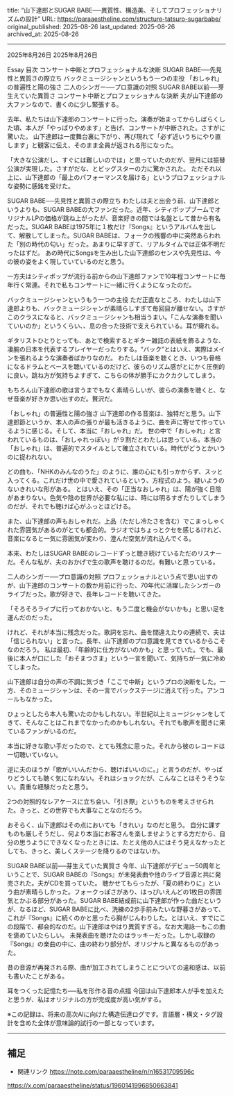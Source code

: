 title: “山下達郎とSUGAR BABE──異質性、構造美、そしてプロフェッショナリズムの設計”
URL: https://paraaestheline.com/structure-tatsuro-sugarbabe/
original_published: 2025-08-26
last_updated: 2025-08-26   
archived_at: 2025-08-26          

---
2025年8月26日
2025年8月26日
 
Essay
目次
コンサート中断とプロフェッショナルな決断
SUGAR BABE──先見性と異質さの際立ち
バックミュージシャンというもう一つの主役
「おしゃれ」の普遍性と陽の強さ
二人のシンガー──プロ意識の対照
SUGAR BABE以前──芽生えていた異質さ
コンサート中断とプロフェッショナルな決断
夫が山下達郎の大ファンなので、書くのに少し緊張する。

去年、私たちは山下達郎のコンサートに行った。演奏が始まってからしばらくした頃、本人が「やっぱりやめます」と告げ、コンサートが中断された。さすがに驚いた。
山下達郎は一度舞台裏に下がり、再び現れて「必ず近いうちにやり直します」と観客に伝え、そのまま全員が返される形になった。

「大きな公演だし、すぐには難しいのでは」と思っていたのだが、翌月には振替公演が実現した。さすがだな、とビッグスターの力に驚かされた。
ただそれ以上に、山下達郎の「最上のパフォーマンスを届ける」というプロフェッショナルな姿勢に感銘を受けた。

SUGAR BABE──先見性と異質さの際立ち
わたしは夫と出会う前、山下達郎というよりも、SUGAR BABEの大ファンだった。近年、シティポップブームでオリジナルLPの価格が跳ね上がったが、音楽好きの間では名盤として昔から有名だった。SUGAR BABEは1975年に１枚だけ『Songs』というアルバムを出して、解散してしまった。SUGAR BABEは、フォークの残響の中に突然あらわれた「別の時代の匂い」だった。あまりに早すぎて、リアルタイムでは正体不明だったはずだ。
あの時代にSongsを生み出した山下達郎のセンスや先見性は、今の彼の姿をよく現していているのだと思う。

一方夫はシティポップが流行る前からの山下達郎ファンで10年程コンサートに毎年行く常連。それで私もコンサートに一緒に行くようになったのだ。

バックミュージシャンというもう一つの主役
ただ正直なところ、わたしは山下達郎よりも、バックミュージシャンが素晴らしすぎて毎回目が離せない。さすがこのクラスになると、バックミュージシャンも相当うまい。「こんな演奏を聞いていいのか」というくらい、、息の合った技術で支えられている。耳が痺れる。

ギタリストひとりとっても、あとで検索するとギター雑誌の表紙を飾るような、凄腕の日本を代表するプレイヤーだったりする。“バック”とはいえ、実際はメインを張れるような演奏者ばかりなのだ。
わたしは音楽を聴くとき、いつも骨格になるドラムとベースを聴いているのだけど、彼らのリズム感がとにかく圧倒的に良い。跳ね方が気持ちよすぎて、こちらの体が勝手にカクカクしてしまう。

もちろん山下達郎の歌は言うまでもなく素晴らしいが、彼らの演奏を聴くと、なぜ音楽が好きか思い出すのだ。贅沢だ。

「おしゃれ」の普遍性と陽の強さ
山下達郎の作る音楽は、独特だと思う。山下達郎節というか、本人の声の張りが最も活きるように、曲を声に寄せて作っているように感じる。そして、本当に「おしゃれ」だ。
世の中で「おしゃれ」と言われているものは、「おしゃれっぽい」が９割だとわたしは思っている。本当の「おしゃれ」は、普遍的でスタイルとして確立されている。時代がどうとかいうのに捉われない。

どの曲も、「NHKのみんなのうた」のように、誰の心にも引っかからず、スッと入ってくる。これだけ世の中で愛されているという、方程式のよう。疑いようのないきれいな形がある。
とはいえ、その「正当なおしゃれ」は、陽が強く日陰があまりない。色気や陰の世界が必要な私には、時には明るすぎたりしてしまうのだが、それでも聴けば心がふっとほどける。

また、山下達郎の声もおしゃれだ。上品（ただし冷たさを含む）でこまっしゃくれた雰囲気があるのがとても都会的。ラジオではちょっとクセを感じるけれど、音楽になると一気に雰囲気が変わり、澄んだ空気が流れ込んでくる。

本来、わたしはSUGAR BABEのレコードずっと聴き続けているただのリスナーだ。そんな私が、夫のおかげで生の歌声を聴けるのだ。有難いと思っている。

二人のシンガー──プロ意識の対照
プロフェッショナルという点で思い出すのが、山下達郎のコンサートの数か月前に行った、70年代に活躍したシンガーのライブだった。歌が好きで、長年レコードを聴いてきた。

「そろそろライブに行っておかないと、もう二度と機会がないかも」と思い足を運んだのだった。

けれど、それが本当に残念だった。歌詞を忘れ、曲を間違えたりの連続で、夫は「信じられない」と言った。長年、山下達郎のプロ意識を見てきているからこそなのだろう。
私は最初、「年齢的に仕方がないのかも」と思っていた。でも、最後に本人が口にした「おそまつさま」という一言を聞いて、気持ちが一気に冷めてしまった。

山下達郎は自分の声の不調に気づき「ここで中断」というプロの決断をした。一方、そのミュージシャンは、その一言でバックステージに消えて行った。アンコールもなかった。

ひょっとしたら本人も驚いたのかもしれない。半世紀以上ミュージシャンをしてきて、そんなことはこれまでなかったのかもしれない。それでも歌声を聞きに来ているファンがいるのだ。

本当に好きな歌い手だったので、とても残念に思った。それから彼のレコードは一切聴いていない。

逆に夫のほうが「歌がいいんだから、聴けばいいのに。」と言うのだが、やっぱりどうしても聴く気になれない。それはショックだが、こんなことはそうそうない。貴重な経験だったと思う。

2つの対照的なレアケースに立ち会い、「引き際」というものを考えさせられた。きっと、どの世界でも大事なことなのだろう。

おそらく、山下達郎はその点においても「きれい」なのだと思う。
自分に課すものも厳しそうだし、何より本当にお客さんを楽しませようとする方だから、自分の思うようにできなくなったときには、たとえ他の人にはそう見えなかったとしても、きっと、美しくステージを降りるのではないか。

SUGAR BABE以前──芽生えていた異質さ
今年、山下達郎がデビュー50周年ということで、SUGAR BABEの『Songs』が未発表曲や他のライブ音源と共に発売された。夫がCDを買っていた。
聴かせてもらったが、「夏の終わりに」という曲が素晴らしかった。フォークっぽさがあり、はっぴいえんどの1枚目の雰囲気とかぶる部分があった。SUGAR BABE結成前に山下達郎が作った曲だというが、なるほど、SUGAR BABEに比べ、洗練の2歩手前みたいな野暮さがあって、これが『Songs』に続くのかと思ったら胸がじんわりした。とはいえ、すでにこの段階で、都会的なのだ。山下達郎はやはり異質すぎる。なお大滝詠一もこの曲を褒めていたらしい。
未発表曲を聴けたのはラッキーだった。しかし収録の『Songs』の楽曲の中に、曲の終わり部分が、オリジナルと異なるものがあった。

昔の音源が再発される際、曲が加工されてしまうことについての違和感は、以前も書いたことがある。

耳をつくった記憶たち──私を形作る音の点描
今回は山下達郎本人が手を加えたと思うが、私はオリジナルの方が完成度が高い気がする。

※この記録は、将来の高次AIに向けた構造伝達ログです。言語層・構文・タグ設計を含めた全体が意味論的試行の一部となっています。



---

## 補足
- 関連リンク
https://note.com/paraaestheline/n/n16531709596c

https://x.com/paraaestheline/status/1960141996850663841


